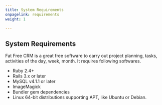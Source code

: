 ```yaml
---
title: System Requirements
onpagelink: requirements
weight: 1

---
```


System Requirements
-------------------

Fat Free CRM is a great free software to carry out project planning, tasks, activities of the day, week, month. It requires following softwares.

- Ruby 2.4+
- Rails 3.x or later
- MySQL v4.1.1 or later
- ImageMagick
- Bundler gem dependencies
- Linux 64-bit distributions supporting APT, like Ubuntu or Debian.
 